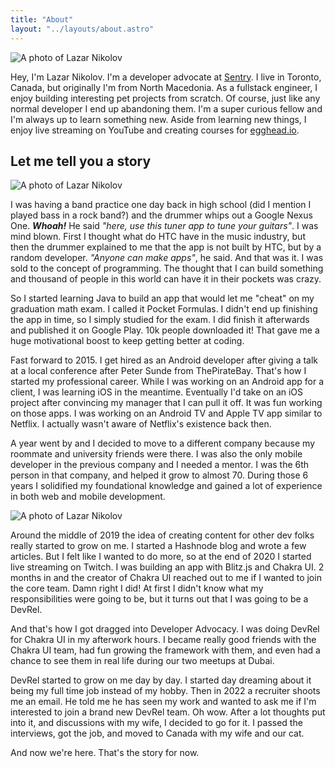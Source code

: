 ```yaml
---
title: "About"
layout: "../layouts/about.astro"
---
```


![A photo of Lazar Nikolov](/assets/lazar-1.jpg)

Hey, I'm Lazar Nikolov. I'm a developer advocate at
[Sentry](https://sentry.io/welcome). I live in Toronto, Canada, but originally
I'm from North Macedonia. As a fullstack engineer, I enjoy building interesting
pet projects from scratch. Of course, just like any normal developer I end up
abandoning them. I'm a super curious fellow and I'm always up to learn something
new. Aside from learning new things, I enjoy live streaming on YouTube and
creating courses for [egghead.io](https://egghead.io).

## Let me tell you a story

![A photo of Lazar Nikolov](/assets/lazar-3.jpg)

I was having a band practice one day back in high school (did I mention I played bass in a rock band?) and the drummer whips out a Google Nexus One. _**Whoah!**_ He said _"here, use this tuner app to tune your guitars"_. I was mind blown. First I thought what do HTC have in the music industry, but then the drummer explained to me that the app is not built by HTC, but by a random developer. _"Anyone can make apps"_, he said. And that was it. I was sold to the concept of programming. The thought that I can build something and thousand of people in this world can have it in their pockets was crazy.

So I started learning Java to build an app that would let me "cheat" on my graduation math exam. I called it Pocket Formulas. I didn't end up finishing the app in time, so I simply studied for the exam. I did finish it afterwards and published it on Google Play. 10k people downloaded it! That gave me a huge motivational boost to keep getting better at coding.

Fast forward to 2015. I get hired as an Android developer after giving a talk at a local conference after Peter Sunde from ThePirateBay. That's how I started my professional career. While I was working on an Android app for a client, I was learning iOS in the meantime. Eventually I'd take on an iOS project after convincing my manager that I can pull it off. It was fun working on those apps. I was working on an Android TV and Apple TV app similar to Netflix. I actually wasn't aware of Netflix's existence back then.

A year went by and I decided to move to a different company because my roommate and university friends were there. I was also the only mobile developer in the previous company and I needed a mentor. I was the 6th person in that company, and helped it grow to almost 70. During those 6 years I solidified my foundational knowledge and gained a lot of experience in both web and mobile development.

![A photo of Lazar Nikolov](/assets/lazar-2.jpg)

Around the middle of 2019 the idea of creating content for other dev folks really started to grow on me. I started a Hashnode blog and wrote a few articles. But I felt like I wanted to do more, so at the end of 2020 I started live streaming on Twitch. I was building an app with Blitz.js and Chakra UI. 2 months in and the creator of Chakra UI reached out to me if I wanted to join the core team. Damn right I did! At first I didn't know what my responsibilities were going to be, but it turns out that I was going to be a DevRel.

And that's how I got dragged into Developer Advocacy. I was doing DevRel for Chakra UI in my afterwork hours. I became really good friends with the Chakra UI team, had fun growing the framework with them, and even had a chance to see them in real life during our two meetups at Dubai.

DevRel started to grow on me day by day. I started day dreaming about it being my full time job instead of my hobby. Then in 2022 a recruiter shoots me an email. He told me he has seen my work and wanted to ask me if I'm interested to join a brand new DevRel team. Oh wow. After a lot thoughts put into it, and discussions with my wife, I decided to go for it. I passed the interviews, got the job, and moved to Canada with my wife and our cat.

And now we're here. That's the story for now.
